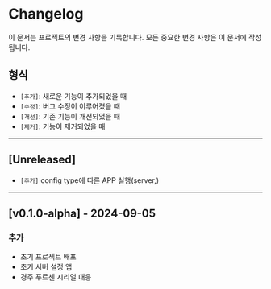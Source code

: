
# Changelog

이 문서는 프로젝트의 변경 사항을 기록합니다. 모든 중요한 변경 사항은 이 문서에 작성됩니다.

## 형식
- `[추가]`: 새로운 기능이 추가되었을 때
- `[수정]`: 버그 수정이 이루어졌을 때
- `[개선]`: 기존 기능이 개선되었을 때
- `[제거]`: 기능이 제거되었을 때

---

## [Unreleased]
- `[추가]` config type에 따른 APP 실행(server,)

---

## [v0.1.0-alpha] - 2024-09-05

### 추가
- 초기 프로젝트 배포
- 초기 서버 설정 앱
- 경주 푸르센 시리얼 대응

